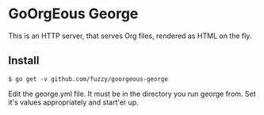 # GoOrgEous George

  This is an HTTP server, that serves Org files, rendered as HTML on the fly.

  ## Install

  ```
  $ go get -v github.com/fuzzy/goorgeous-george
  ```

  Edit the george.yml file. It must be in the directory you run george from. Set it's values appropriately and start'er up.
